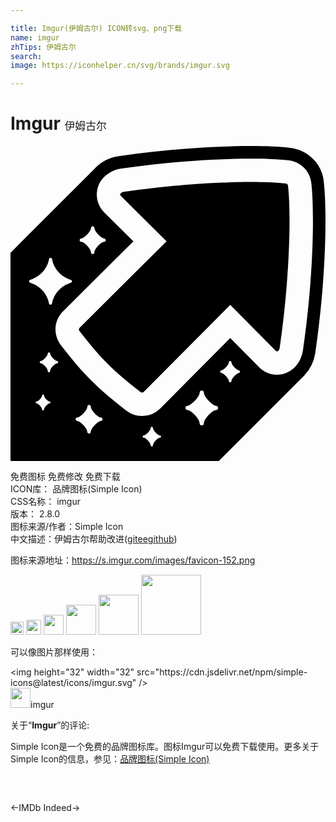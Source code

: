 ```yaml
---

title: Imgur(伊姆古尔) ICON转svg、png下载
name: imgur
zhTips: 伊姆古尔
search: 
image: https://iconhelper.cn/svg/brands/imgur.svg

---
```


# Imgur  <small style="font-size: 60%;font-weight: 100">伊姆古尔</small>

<div id="svg" class="svg-wrap">
<svg role="img" viewBox="0 0 24 24" xmlns="http://www.w3.org/2000/svg"><title>Imgur icon</title><path d="M21.147 3.043c-.002-.113-.069-.182-.189-.191a14.117 14.117 0 00-.51-.045l-.162-.01a21.998 21.998 0 00-1.085-.046l-.217-.005c-.172-.003-.35-.004-.532-.004l-.189-.001c-.295 0-.601.003-.919.01l-.106.003a55.86 55.86 0 00-.87.026l-.237.009c-.335.013-.676.029-1.027.049l-.012.001c-.357.021-.724.045-1.095.071l-.275.021c-.304.023-.609.048-.92.076l-.25.021c-.38.035-.766.074-1.156.115-.08.009-.161.019-.242.027-.319.035-.641.073-.965.113l-.33.042c-.403.051-.806.105-1.212.164a.547.547 0 00-.154.045.303.303 0 00-.097.074l-.003.002c-.045.055-.047.12.004.179.003.004.002.008.005.012l3.488 3.456-6.629 6.596c-.069.067-.068.165 0 .251.856 1.093 1.44 1.793 2.143 2.492.699.703 1.398 1.286 2.493 2.143a.216.216 0 00.132.051.167.167 0 00.119-.051l6.597-6.629 3.455 3.488a.143.143 0 00.101.047c.096 0 .187-.118.212-.292.746-5.141.882-10.051.634-12.31z M15.87 24l6.356-6.357.026-.026.156-.155-.006-.006a3.144 3.144 0 00.822-1.711c.804-5.53.903-10.591.654-12.952a2.904 2.904 0 00-.834-1.812 2.96 2.96 0 00-1.816-.855C20.458.042 19.476 0 18.318 0c-2.999 0-6.667.284-10.063.777a3.143 3.143 0 00-1.887.991L0 8.137V24H15.87zm1.528-6.707c-.151 0-.563.405-.563.613a.1.1 0 01-.099.1.1.1 0 01-.099-.1c0-.208-.411-.613-.563-.613a.1.1 0 01-.099-.1c0-.054.044-.098.099-.098.152 0 .563-.404.563-.614 0-.055.044-.098.099-.098.054 0 .099.043.099.098 0 .21.412.614.563.614a.1.1 0 010 .198zM5.4 7.045c.197 0 .735-.528.735-.801a.13.13 0 01.128-.129c.071 0 .128.058.128.129 0 .272.538.801.735.801.071 0 .128.057.128.128a.128.128 0 01-.128.128c-.197 0-.735.528-.735.801a.128.128 0 01-.128.128.128.128 0 01-.128-.128c0-.273-.538-.801-.735-.801a.128.128 0 010-.256zm-3.99 3.26c0-.065.057-.098.119-.118.69-.228 1.269-.8 1.403-1.554.011-.064.053-.118.118-.118.066 0 .107.054.119.118.133.754.711 1.326 1.401 1.554.062.02.118.053.118.118s-.056.098-.118.119c-.69.227-1.269.799-1.403 1.553-.011.064-.053.119-.119.119-.065 0-.106-.054-.118-.119-.134-.754-.713-1.326-1.403-1.553-.061-.022-.117-.054-.117-.119zm1.565 9.307c-.113 0-.42.302-.42.459 0 .04-.034.073-.074.073a.074.074 0 01-.074-.073c0-.157-.307-.459-.42-.459a.074.074 0 01-.074-.073c0-.039.034-.073.074-.073.113 0 .42-.302.42-.457 0-.042.033-.073.074-.073.04 0 .074.031.074.073 0 .155.307.457.42.457.04 0 .073.034.073.073a.073.073 0 01-.073.073zm.568-3.047c-.14 0-.521.375-.521.568a.092.092 0 11-.183 0c0-.193-.381-.568-.521-.568a.09.09 0 01-.091-.09c0-.051.041-.092.091-.092.14 0 .521-.375.521-.568a.09.09 0 01.092-.09.09.09 0 01.091.09c0 .193.381.568.521.568a.091.091 0 010 .182zm3.334 4.382c-.203 0-.758.546-.758.827 0 .073-.06.133-.132.133a.133.133 0 01-.133-.133c0-.281-.555-.827-.758-.827a.134.134 0 01-.133-.133c0-.073.059-.132.133-.132.204 0 .758-.545.758-.828 0-.071.06-.132.133-.132.073 0 .132.061.132.132 0 .283.555.828.758.828.074 0 .133.059.133.132a.133.133 0 01-.133.133zm1.922-.806c-1.086-.851-1.869-1.498-2.653-2.287-.789-.784-1.436-1.566-2.287-2.654-.626-.8-.566-1.897.144-2.607l.001-.001.002-.001L9.364 7.26 7.149 5.066l-.003-.003-.002-.003c-.52-.52-.7-1.27-.472-1.958.148-.447.464-.802.867-1.049a1.983 1.983 0 01.371-.19 2.1 2.1 0 01.468-.131c.005 0 .009-.003.014-.004C11.746 1.24 15.363.96 18.317.96h.002c1.125 0 2.072.041 2.818.121.469.046.903.249 1.228.576.328.331.525.767.562 1.237.243 2.311.144 7.253-.651 12.714-.001.01-.006.016-.007.025a2.258 2.258 0 01-.18.586c-.006.014-.01.028-.018.042-.333.699-1.001 1.163-1.771 1.163-.51 0-.992-.2-1.358-.567l-.003-.002-.004-.004-2.192-2.215-5.333 5.359-.001.002h-.001a1.94 1.94 0 01-1.378.573c-.44 0-.877-.151-1.231-.429zm2.576 2.09c-.139 0-.518.373-.518.566a.09.09 0 01-.091.09.09.09 0 01-.09-.09c0-.193-.379-.566-.519-.566a.09.09 0 110-.18c.139 0 .519-.373.519-.566a.09.09 0 01.09-.09c.05 0 .091.041.091.09 0 .193.379.566.518.566.05 0 .091.039.091.09s-.04.09-.091.09zm2.115-2.437c.248 0 .922-.662.922-1.003 0-.088.072-.161.161-.161.088 0 .161.073.161.161 0 .341.674 1.003.921 1.003.089 0 .161.073.161.161a.16.16 0 01-.161.161c-.247 0-.921.662-.921 1.005a.162.162 0 01-.161.162.162.162 0 01-.161-.162c0-.343-.674-1.005-.922-1.005a.161.161 0 010-.322z"/></svg>
</div>
<detail full-name='imgur'></detail>

<div class="detail-page">
<p>
<span><span class="badge-success badge">免费图标</span> <span class="badge-success badge">免费修改</span>  <span class="badge-success badge">免费下载</span> </span>
<br/>
<span>
ICON库：
<span class="badge-secondary badge">品牌图标(Simple Icon)</span> 
</span>
<br/>
<span>
CSS名称：
<span class="badge-secondary badge">imgur</span> 
</span>

<br/>
<span>
版本：
<span class="badge-secondary badge">2.8.0</span> 
</span>
<br/>
<span>图标来源/作者：<span class="badge-light badge">Simple Icon</span></span> 
<br/>
<span class="zh-detail">中文描述：<span class="badge-primary badge">伊姆古尔</span><span class="help-link"><span>帮助改进</span>(<a href="https://gitee.com/liuwave/icon-helper/edit/master/json/brands/imgur.json" target="_blank" rel="noopener noreferrer">gitee</a><a href="https://github.com/liuwave/icon-helper/edit/master/json/brands/imgur.json" target="_blank" rel="noopener noreferrer">github</a></span>)</span><br/>
</p>
</div><div class="description description alert alert-light"><p>图标来源地址：<a href="https://s.imgur.com/images/favicon-152.png" target="_blank" rel="noopener noreferrer">https://s.imgur.com/images/favicon-152.png</a></p></div>
<div class="alert alert-dark">
<img height="21" width="21" src="https://cdn.jsdelivr.net/npm/simple-icons@latest/icons/imgur.svg" />
<img height="24" width="24" src="https://cdn.jsdelivr.net/npm/simple-icons@latest/icons/imgur.svg" />
<img height="32" width="32" src="https://cdn.jsdelivr.net/npm/simple-icons@latest/icons/imgur.svg" />
<img height="48" width="48" src="https://cdn.jsdelivr.net/npm/simple-icons@latest/icons/imgur.svg" />
<img height="64" width="64" src="https://cdn.jsdelivr.net/npm/simple-icons@latest/icons/imgur.svg" />
<img height="96" width="96" src="https://cdn.jsdelivr.net/npm/simple-icons@latest/icons/imgur.svg" />

</div>
<div>
  <p>可以像图片那样使用：    
  </p>
  <div class="alert alert-primary" style="font-size: 14px">
    &lt;img height="32" width="32" src="https://cdn.jsdelivr.net/npm/simple-icons@latest/icons/imgur.svg" /&gt;
    <copy-btn content='<img height="32" width="32" src="https://cdn.jsdelivr.net/npm/simple-icons@latest/icons/imgur.svg" />'></copy-btn>
  </div>
  <div class="alert alert-secondary">
    <img height="32" width="32" src="https://cdn.jsdelivr.net/npm/simple-icons@latest/icons/imgur.svg" />imgur
    <copy-btn content="imgur" btn-title="复制图标名称"></copy-btn>
  </div>
</div>
<div class="icon-detail__container">
<p>关于“<b>Imgur</b>”的评论:</p>
</div>
<Vssue title="关于“Imgur”的评论" />
<div><p>Simple Icon是一个免费的品牌图标库。图标Imgur可以免费下载使用。更多关于  Simple Icon的信息，参见：<a target="_blank" href="https://iconhelper.cn/brands.html">品牌图标(Simple Icon)</a>
</p></div>


<div style="padding:2rem 0 " class="page-nav"><p class="inner"><span class="prev">←<router-link to="/icon/imdb.html">IMDb</router-link></span> <span class="next"><router-link to="/icon/indeed.html">Indeed</router-link>→</span></p></div>
